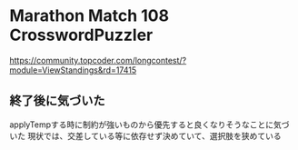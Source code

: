 # Marathon Match 108 CrosswordPuzzler

https://community.topcoder.com/longcontest/?module=ViewStandings&rd=17415

## 終了後に気づいた

applyTempする時に制約が強いものから優先すると良くなりそうなことに気づいた
現状では、交差している等に依存せず決めていて、選択肢を狭めている